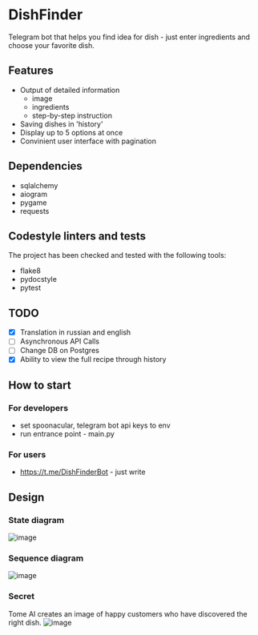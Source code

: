 # DishFinder

Telegram bot that helps you find idea for dish - just enter ingredients and choose your favorite dish.
## Features

- Output of detailed information
	- image
	- ingredients
	- step-by-step instruction
- Saving dishes in 'history'
- Display up to 5 options at once
- Convinient user interface with pagination 
## Dependencies

- sqlalchemy 
- aiogram
- pygame
- requests
## Codestyle linters and tests 

The project has been checked and tested with the following tools:
- flake8
- pydocstyle
- pytest

## TODO

- [X] Translation in russian and english
- [ ] Asynchronous API Calls
- [ ] Change DB on Postgres
- [X] Ability to view the full recipe through history

## How to start

### For developers
- set spoonacular, telegram bot api keys to env
- run entrance point - main.py
### For users
- https://t.me/DishFinderBot - just write
## Design

### State diagram 
![image](https://user-images.githubusercontent.com/114457052/236517303-dd02980a-8d4c-4054-b493-38e1553991e0.png)

### Sequence diagram 
![image](https://user-images.githubusercontent.com/114457052/234188130-1be8a3c9-6520-47f7-941c-8012c794d22e.png)

### Secret
Tome AI creates an image of happy customers who have discovered the right dish.
![image](https://user-images.githubusercontent.com/114457052/234189745-d808c5be-43c3-4af1-a2ab-e9fb015bdd34.png)



